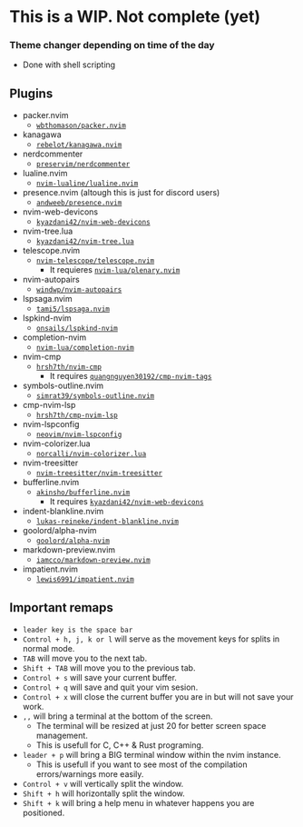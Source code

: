 
# This is a WIP. Not complete (yet)



### Theme changer depending on time of the day
- Done with shell scripting

## Plugins
- packer.nvim
  * [`wbthomason/packer.nvim`](https://github.com/wbthomason/packer.nvim)
- kanagawa
  * [`rebelot/kanagawa.nvim`](https://github.com/rebelot/kanagawa.nvim)
- nerdcommenter
  * [`preservim/nerdcommenter`](https://github.com/preservim/nerdcommenter)
- lualine.nvim
  * [`nvim-lualine/lualine.nvim`](https://github.com/nvim-lualine/lualine.nvim)
- presence.nvim (altough this is just for discord users)
  * [`andweeb/presence.nvim`](https://github.com/andweeb/presence.nvim)
- nvim-web-devicons
  * [`kyazdani42/nvim-web-devicons`](https://github.com/kyazdani42/nvim-web-devicons)
- nvim-tree.lua
  * [`kyazdani42/nvim-tree.lua`](https://github.com/kyazdani42/nvim-tree.lua)
- telescope.nvim
  * [`nvim-telescope/telescope.nvim`](https://github.com/nvim-telescope/telescope.nvim)
    * It requieres [`nvim-lua/plenary.nvim`](https://github.com/nvim-lua/plenary.nvim)
- nvim-autopairs
  * [```windwp/nvim-autopairs```](https://github.com/windwp/nvim-autopairs)
- lspsaga.nvim
  * [`tami5/lspsaga.nvim`](https://github.com/tami5/lspsaga.nvim)
- lspkind-nvim
  * [`onsails/lspkind-nvim`](https://github.com/onsails/lspkind-nvim)
- completion-nvim
  * [`nvim-lua/completion-nvim`](https://github.com/nvim-lua/completion-nvim)
- nvim-cmp
  * [`hrsh7th/nvim-cmp`](https://github.com/hrsh7th/nvim-cmp)
    * It requires [`quangnguyen30192/cmp-nvim-tags`](https://github.com/quangnguyen30192/cmp-nvim-tags)
- symbols-outline.nvim
  * [`simrat39/symbols-outline.nvim`](https://github.com/simrat39/symbols-outline.nvim)
- cmp-nvim-lsp
  * [`hrsh7th/cmp-nvim-lsp`](https://github.com/hrsh7th/cmp-nvim-lsp)
- nvim-lspconfig
  * [`neovim/nvim-lspconfig`](https://github.com/neovim/nvim-lspconfig)
- nvim-colorizer.lua
  * [`norcalli/nvim-colorizer.lua`](https://github.com/norcalli/nvim-colorizer.lua)
- nvim-treesitter
  * [`nvim-treesitter/nvim-treesitter`](https://github.com/nvim-treesitter/nvim-treesitter)
- bufferline.nvim
  * [`akinsho/bufferline.nvim`](https://github.com/akinsho/bufferline.nvim)
    * It requires [`kyazdani42/nvim-web-devicons`](https://github.com/kyazdani42/nvim-web-devicons)
- indent-blankline.nvim
  * [`lukas-reineke/indent-blankline.nvim`](https://github.com/lukas-reineke/indent-blankline.nvim)
- goolord/alpha-nvim
  * [`goolord/alpha-nvim`](https://github.com/goolord/alpha-nvim)
- markdown-preview.nvim
  * [`iamcco/markdown-preview.nvim`](https://github.com/iamcco/markdown-preview.nvim)
- impatient.nvim
  * [`lewis6991/impatient.nvim`](https://github.com/lewis6991/impatient.nvim)

##  Important remaps
- ```leader key is the space bar```
- ```Control + h, j, k or l``` will serve as the movement keys for splits in normal mode.
- ```TAB``` will move you to the next tab.
- ```Shift + TAB``` will move you to the previous tab.
- ```Control + s``` will save your current buffer.
- ```Control + q``` will save and quit your vim sesion.
- ```Control + x``` will close the current buffer you are in but will not save your work.
- ```,,```          will bring a terminal at the bottom of the screen.
  * The terminal will be resized at just 20 for better screen space management.
  * This is usefull for C, C++ & Rust programing.
- ```leader + p```  will bring a BIG terminal window within the nvim instance.
  * This is usefull if you want to see most of the compilation errors/warnings more easily.
- ```Control + v``` will vertically split the window.
- ```Shift + h``` will horizontally split the window.
- ```Shift + k``` will bring a help menu in whatever happens you are positioned.
